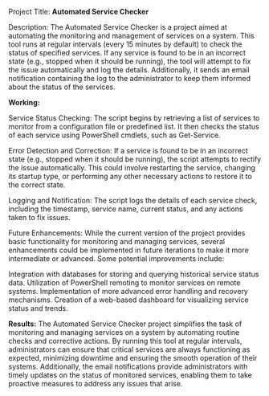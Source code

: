 
Project Title: **Automated Service Checker**

Description:
The Automated Service Checker is a project aimed at automating the monitoring and management of services on a system.
This tool runs at regular intervals (every 15 minutes by default) to check the status of specified services. 
If any service is found to be in an incorrect state (e.g., stopped when it should be running), the tool will attempt to fix the issue automatically and log the details. 
Additionally, it sends an email notification containing the log to the administrator to keep them informed about the status of the services.

**Working:**

Service Status Checking:
The script begins by retrieving a list of services to monitor from a configuration file or predefined list.
It then checks the status of each service using PowerShell cmdlets, such as Get-Service.

Error Detection and Correction:
If a service is found to be in an incorrect state (e.g., stopped when it should be running), the script attempts to rectify the issue automatically.
This could involve restarting the service, changing its startup type, or performing any other necessary actions to restore it to the correct state.

Logging and Notification:
The script logs the details of each service check, including the timestamp, service name, current status, and any actions taken to fix issues.

Future Enhancements:
While the current version of the project provides basic functionality for monitoring and managing services, several enhancements could be implemented in 
future iterations to make it more intermediate or advanced. Some potential improvements include:

Integration with databases for storing and querying historical service status data.
Utilization of PowerShell remoting to monitor services on remote systems.
Implementation of more advanced error handling and recovery mechanisms.
Creation of a web-based dashboard for visualizing service status and trends.

**Results:**
The Automated Service Checker project simplifies the task of monitoring and managing services on a system by automating routine checks and corrective actions.
By running this tool at regular intervals, administrators can ensure that critical services are always functioning as expected, minimizing downtime and ensuring
the smooth operation of their systems. Additionally, the email notifications provide administrators with timely updates on the status of monitored services, enabling
them to take proactive measures to address any issues that arise.
